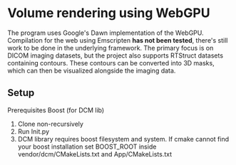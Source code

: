 # Volume rendering using WebGPU
The program uses Google's Dawn implementation of the WebGPU. Compilation for the web using Emscripten **has not been tested**, there's still work to be done in the underlying framework.
The primary focus is on DICOM imaging datasets, but the project also supports RTStruct datasets containing contours.
These contours can be converted into 3D masks, which can then be visualized alongside the imaging data.

## Setup
Prerequisites
Boost (for DCM lib)

1. Clone non-recursively
2. Run Init.py
3. DCM library requires boost filesystem and system. If cmake cannot find your boost installation set BOOST_ROOT inside vendor/dcm/CMakeLists.txt and App/CMakeLists.txt

